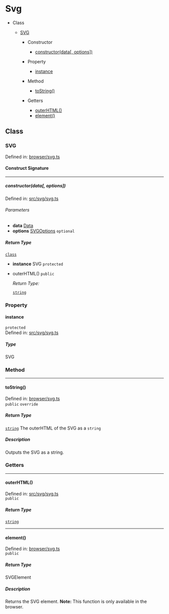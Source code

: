   
# Svg
  
- Class
  
  - [SVG](#svg)
  
    - Constructor
  
      - [constructor(data\[, options\])](#constructordata-options)
  
    - Property
  
      - [instance](#instance)
  
    - Method
  
      - [toString()](#tostring)
  
    - Getters
  
      - [outerHTML()](#outerhtml)
      - [element()](#element)
  
## Class
  
### SVG
  
Defined in: [browser/svg.ts](../browser/svg.ts#L4C0)  
  
#### Construct Signature
  
---
  
##### constructor(data\[, options\])
  
Defined in: [src/svg/svg.ts](../../src/svg/svg.ts#L20C2)  
  
###### Parameters
  
- **data** [Data](./types.md#data)
- **options** [SVGOptions](./types.md#svgoptions) `optional`
  
##### Return Type
  
[`class`](https://developer.mozilla.org/en-US/docs/Web/JavaScript/Reference/Global_Objects/Object)
  
- **instance** SVG `protected`
  
- outerHTML() `public`
  
  *Return Type:*
  
  [`string`](https://developer.mozilla.org/en-US/docs/Web/JavaScript/Reference/Global_Objects/String)
  
### Property
  
#### instance
  
`protected`  
Defined in: [src/svg/svg.ts](../../src/svg/svg.ts#L15C2)  
  
##### Type
  
SVG  
  
### Method
  
---
  
#### toString()
  
Defined in: [browser/svg.ts](../browser/svg.ts#L11C2)  
`public`   `override`  
  
##### Return Type
  
[`string`](https://developer.mozilla.org/en-US/docs/Web/JavaScript/Reference/Global_Objects/String) The outerHTML of the SVG as a `string`
  
##### Description
  
Outputs the SVG as a string.  
  
### Getters
  
---
  
#### outerHTML()
  
Defined in: [src/svg/svg.ts](../../src/svg/svg.ts#L55C2)  
`public`  
  
##### Return Type
  
[`string`](https://developer.mozilla.org/en-US/docs/Web/JavaScript/Reference/Global_Objects/String)
  
---
  
#### element()
  
Defined in: [browser/svg.ts](../browser/svg.ts#L22C2)  
`public`  
  
##### Return Type
  
SVGElement
  
##### Description
  
Returns the SVG element.
**Note:** This function is only available in the browser.  
